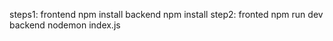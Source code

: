 steps1: frontend npm install
        backend  npm install
step2: fronted npm run dev
       backend nodemon index.js
